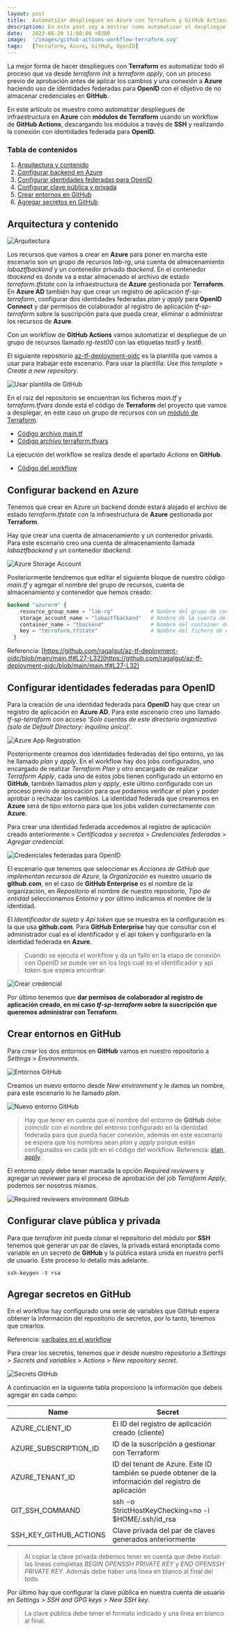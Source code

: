 ```yaml
---
layout: post
title:  Automatizar despliegues en Azure con Terraform y GitHub Actions
description: En este post voy a mostrar como automatizar el despliegue de infraestructura en Azure con Terraform y un workflow de GitHub Actions.
date:   2023-06-28 11:00:00 +0300
image:  '/images/github-actions-workflow-terraform.svg'
tags:   [Terraform, Azure, GitHub, OpenID]
---
```


La mejor forma de hacer despliegues con **Terraform** es automatizar todo el proceso que va desde *terraform init* a *terraform apply*, con un proceso previo de aprobación antes de aplicar los cambios y una conexión a **Azure** haciendo uso de identidades federadas para **OpenID** con el objetivo de no almacenar credenciales en **GitHub**.

En este artículo os muestro como automatizar despliegues de infraestructura en **Azure** con **módulos de Terraform** usando un workflow de **GitHub Actions**, descargando los módulos a través de **SSH** y realizando la conexión con identidades federada para **OpenID**.

### Tabla de contenidos
1. [Arquitectura y contenido](#arquitectura-y-contenido)
2. [Configurar backend en Azure](#configurar-backend-en-azure)
3. [Configurar identidades federadas para OpenID](#configurar-identidades-federadas-para-openid)
4. [Configurar clave pública y privada](#configurar-clave-pública-y-privada)
5. [Crear entornos en GitHub](#crear-entornos-en-github)
6. [Agregar secretos en GitHub](#agregar-secretos-en-github)

## Arquitectura y contenido

![Arquitectura](/images/280623/diagrama.svg)

Los recursos que vamos a crear en **Azure** para poner en marcha este escenario son un grupo de recursos *lab-rg*, una cuenta de almacenamiento *labaztfbackend* y un contenedor privado *tbackend*. En el contenedor *tbackend* es donde va a estar almacenado el archivo de estado *terraform.tfstate* con la infraestructura de **Azure** gestionada por **Terraform**. En **Azure AD** también hay que crear un registro de aplicación *tf-sp-terraform*, configurar dos identidades federadas *plan* y *apply* para **OpenID Connect** y dar permisos de colaborador al registro de aplicación *tf-sp-terraform* sobre la suscripción para que pueda crear, eliminar o administrar los recursos de **Azure**.

Con un workflow de **GitHub Actions** vamos automatizar el despliegue de un grupo de recursos llamado *rg-test00* con las etiquetas *test5* y *test6*.

El siguiente repositorio [az-tf-deployment-oidc](https://github.com/ragalgut/az-tf-deployment-oidc) es la plantilla que vamos a usar para trabajar este escenario. Para usar la plantilla: *Use this template* > *Create a new repository*.

![Usar plantilla de GitHub](/images/280623/usar-template.webp)

En el raiz del repositorio se encuentran los ficheros *main.tf* y *terraform.tfvars* donde está el código de **Terraform** del proyecto que vamos a desplegar, en este caso un grupo de recursos con un [módulo de Terraform](https://github.com/ragalgut/az-tf-module-resource-group).

- [Código archivo main.tf](https://github.com/ragalgut/az-tf-deployment-oidc/blob/main/main.tf)
- [Código archivo terraform.tfvars](https://github.com/ragalgut/az-tf-deployment-oidc/blob/main/terraform.tfvars)

La ejecución del workflow se realiza desde el apartado *Actions* en **GitHub**.

- [Código del workflow](https://github.com/ragalgut/az-tf-deployment-oidc/blob/main/.github/workflows/tf-plan-apply.yml)


## Configurar backend en Azure

Tenemos que crear en Azure un backend donde estará alojado el archivo de estado *terraform.tfstate* con la infraestructura de **Azure** gestionada por **Terraform**.

Hay que crear una cuenta de almacenamiento y un contenedor privado. Para este escenario creo una cuenta de almacenamiento llamada *labaztfbackend* y un contenedor *tbackend*.

![Azure Storage Account](/images/280623/cuenta-de-almacenamiento-azure.webp)

Posteriormente tendremos que editar el siguiente bloque de nuestro código *main.tf* y agregar el nombre del grupo de recursos, cuenta de almacenamiento y contenedor que hemos creado:

```terraform
backend "azurerm" {
    resource_group_name = "lab-rg"            # Nombre del grupo de recursos donde se encuentra la cuenta de almacenamiento
    storage_account_name = "labaztfbackend"   # Nombre de la cuenta de almacenamiento donde se va almacenar el fichero de estado
    container_name = "tbackend"               # Nombre del container donde se va almacenar el fichero de estado
    key = "terraform.tfstate"                 # Nombre del fichero de estado. El nombre estándar es terraform.tfstate
  }
```


Referencia: [https://github.com/ragalgut/az-tf-deployment-oidc/blob/main/main.tf#L27-L32](https://github.com/ragalgut/az-tf-deployment-oidc/blob/main/main.tf#L27-L32)


## Configurar identidades federadas para OpenID

Para la creación de una identidad federada para **OpenID** hay que crear un registro de aplicación en **Azure AD**. Para este escenario creo uno llamado *tf-sp-terraform* con acceso '*Solo cuentas de este directorio organizativo (solo de Default Directory: inquilino único)*'.

![Azure App Registration](/images/280623/registro-de-aplicacion.webp)

Posteriormente creamos dos identidades federadas del tipo entorno, yo las he llamado *plan* y *apply*. En el workflow hay dos jobs configurados, uno encargado de realizar *Terraform Plan* y otro encargado de realizar *Terraform Apply*, cada uno de estos jobs tienen configurado un entorno en **GitHub**, también llamados *plan* y *apply*, este último configurado con un proceso previo de aprovación para que podamos verificar el plan y poder aprobar o rechazar los cambios. La identidad federada que crearemos en **Azure** será de tipo entorno para que los jobs validen correctamente con **Azure**.

Para crear una identidad federada accedemos al registro de aplicación creado anteriormente > *Certificados y secretos* > *Credenciales federadas* > *Agregar credencial*.

![Credenciales federadas para OpenID](/images/280623/credenciales-federadas-plan-apply-azure-openid.webp)

El escenario que tenemos que seleccionar es *Acciones de GitHub que implementan recursos de Azure*, la *Organización* es nuestro usuario de **github.com**, en el caso de **GitHub Enterprise** es el nombre de la organización, en *Repositorio* el nombre de nuestro repositorio, *Tipo de entidad* seleccionamos *Entorno* y por último indicamos el nombre de la identidad.

El *Identificador de sujeto* y *Api token* que se muestra en la configuración es la que usa **github.com**. Para **GitHub Enterprise** hay que consultar con el administrador cual es el identificador y el api token y configurarlo en la identidad federada en **Azure**. 

> Cuando se ejecuta el workflow y da un fallo en la etapa de conexión con OpenID se puede ver en los logs cual es el identificador y api token que espera encontrar.

![Crear credencial](/images/280623/crear-credencial.webp)

Por último tenemos que **dar permisos de colaborador al registro de aplicación creado, en mi caso *tf-sp-terraform* sobre la suscripción que queremos administrar con Terraform**.

## Crear entornos en GitHub

Para crear los dos entornos en **GitHub** vamos en nuestro repositorio a *Settings* > *Environments*.

![Entornos GitHub](/images/280623/github-environments-plan-apply.webp)

Creamos un nuevo entorno desde *New environment* y le damos un nombre, para este escenario lo he llamado *plan*.

![Nuevo entorno GitHub](/images/280623/new-environment-github.webp)

> Hay que tener en cuenta que el nombre del entorno de **GitHub** debe coincidir con el nombre del entorno configurado en la identidad federada para que pueda hacer conexión, además en este escenario se espera que los nombres sean *plan* y *apply* porque están configurados en cada job en el código del workflow. Referencia: [plan](https://github.com/ragalgut/az-tf-deployment-oidc/blob/main/.github/workflows/tf-plan-apply.yml#L23), [apply](https://github.com/ragalgut/az-tf-deployment-oidc/blob/main/.github/workflows/tf-plan-apply.yml#L92).

El entorno *apply* debe tener marcada la opción *Required reviewers* y agregar un reviewer para el proceso de aprobación del job *Terraform Apply*, podemos ser nosotros mismos.

![Required reviewers environment GitHub](/images/280623/required-reviewers-environment-apply.webp)


## Configurar clave pública y privada

Para que *terraform init* pueda clonar el repositorio del módulo por **SSH** tenemos que generar un par de claves, la privada estará encriptada como variable en un secreto de **GitHub** y la pública estará unida en nuestro perfil de usuario. Este proceso lo detallo más adelante.

```
ssh-keygen -t rsa
```


## Agregar secretos en GitHub

En el workflow hay configurado una serie de variables que GitHub espera obtener la información del repositorio de secretos, por lo tanto, tenemos que crearlos.

Referencia: [varibales en el workflow](https://github.com/ragalgut/az-tf-deployment-oidc/blob/main/.github/workflows/tf-plan-apply.yml#L13-L16)

Para crear los secretos, tenemos que ir desde nuestro repositorio a *Settings* > *Secrets and variables* > *Actions* > *New repository secret*.

![Secrets GitHub](/images/280623/secrets-github.webp)

A continuación en la siguiente tabla proporciono la información que debeís agregar en cada campo:

| Name                   | Secret                                                                                                |
|------------------------|-------------------------------------------------------------------------------------------------------|
| AZURE_CLIENT_ID        | El ID del registro de aplicación creado (cliente)                                                     |
| AZURE_SUBSCRIPTION_ID  | ID de la suscripción a gestionar con Terraform                                                        |
| AZURE_TENANT_ID        | ID del tenant de Azure. Este ID también se puede obtener de la información del registro de aplicación |
| GIT_SSH_COMMAND        | ssh -o StrictHostKeyChecking=no -i $HOME/.ssh/id_rsa                                                  |
| SSH_KEY_GITHUB_ACTIONS | Clave privada del par de claves generados anteriormente                                               |

> Al copiar la clave privada debemos tener en cuenta que debe incluir las líneas completas *BEGIN OPENSSH PRIVATE KEY* y *END OPENSSH PRIVATE KEY*. Además debe haber una línea en blanco al final del todo.

Por último hay que configurar la clave pública en nuestra cuenta de usuario en *Settings* > *SSH and GPG keys* > *New SSH key*.

> La clave pública debe tener el formato indicado y una línea en blanco al final.